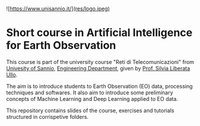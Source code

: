![https://www.unisannio.it/](res/logo.jpeg)

# Short course in Artificial Intelligence for Earth Observation
This course is part of the university course "Reti di Telecomunicazioni" from [Univesity of Sannio](https://www.unisannio.it/), [Engineering Department](https://www.ding.unisannio.it/), given by [Prof. Silvia Liberata Ullo](https://www.unisannio.it/it/user/622/didattica).

The aim is to introduce students to Earth Observation (EO) data, processing techniques and softwares. It also aim to introduce some preliminary concepts of Machine Learning and Deep Learning applied to EO data.

This repository contains slides of the course, exercises and tutorials structured in corrispetive folders.

